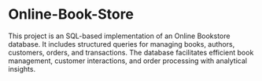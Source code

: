 # Online-Book-Store
This project is an SQL-based implementation of an Online Bookstore database. It includes structured queries for managing books, authors, customers, orders, and transactions. The database facilitates efficient book management, customer interactions, and order processing with analytical insights.
